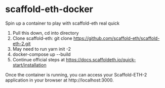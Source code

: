 # scaffold-eth-docker
Spin up a container to play with scaffold-eth real quick

1. Pull this down, cd into directory
2. Clone scaffold-eth: git clone https://github.com/scaffold-eth/scaffold-eth-2.git
3. May need to run yarn init -2
4. docker-compose up --build
5. Continue official steps at https://docs.scaffoldeth.io/quick-start/installation

Once the container is running, you can access your Scaffold-ETH-2 application in your browser at http://localhost:3000.

